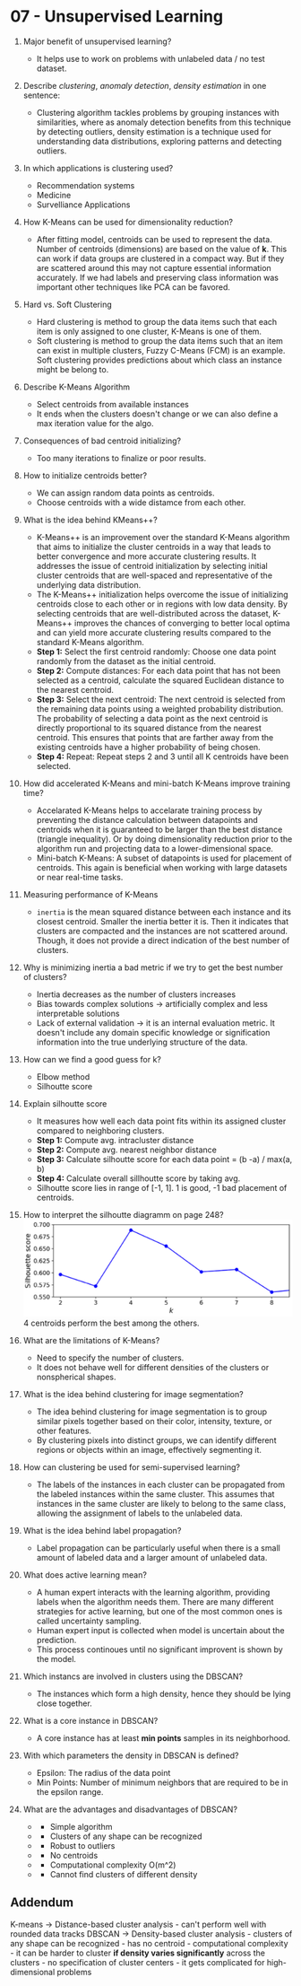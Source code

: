 # 07 - Unsupervised Learning 
1. Major benefit of unsupervised learning?
	- It helps use to work on problems with unlabeled data / no test dataset.

2. Describe _clustering_, _anomaly detection_, _density estimation_ in one sentence:
	- Clustering algorithm tackles problems by grouping instances with similarities, where as anomaly detection benefits from this technique by detecting outliers, density estimation is a technique used for understanding data distributions, exploring patterns and detecting outliers.

3. In which applications is clustering used?
	- Recommendation systems
	- Medicine
	- Survelliance Applications

4. How K-Means can be used for dimensionality reduction?
	- After fitting model, centroids can be used to represent the data. Number of centroids (dimensions) are based on the value of **k**. This can work if data groups are clustered in a compact way. But if they are scattered around this may not capture essential information accurately. If we had labels and preserving class information was important other techniques like PCA can be favored.

5. Hard vs. Soft Clustering
   - Hard clustering is method to group the data items such that each item is only assigned to one cluster, K-Means is one of them.
   - Soft clustering is method to group the data items such that an item can exist in multiple clusters, Fuzzy C-Means (FCM) is an example. Soft clustering provides predictions about which class an instance might be belong to.

6. Describe K-Means Algorithm
   - Select centroids from available instances
   - It ends when the clusters doesn't change or we can also define a max iteration value for the algo.

7. Consequences of bad centroid initializing?
	- Too many iterations to finalize or poor results.

8. How to initialize centroids better?
	- We can assign random data points as centroids.
	- Choose centroids with a wide distamce from each other.

9. What is the idea behind KMeans++?
	- K-Means++ is an improvement over the standard K-Means algorithm that aims to initialize the cluster centroids in a way that leads to better convergence and more accurate clustering results. It addresses the issue of centroid initialization by selecting initial cluster centroids that are well-spaced and representative of the underlying data distribution.
	- The K-Means++ initialization helps overcome the issue of initializing centroids close to each other or in regions with low data density. By selecting centroids that are well-distributed across the dataset, K-Means++ improves the chances of converging to better local optima and can yield more accurate clustering results compared to the standard K-Means algorithm.
	- **Step 1:** Select the first centroid randomly: Choose one data point randomly from the dataset as the initial centroid.
	- **Step 2:** Compute distances: For each data point that has not been selected as a centroid, calculate the squared Euclidean distance to the nearest centroid.
	- **Step 3:** Select the next centroid: The next centroid is selected from the remaining data points using a weighted probability distribution. The probability of selecting a data point as the next centroid is directly proportional to its squared distance from the nearest centroid. This ensures that points that are farther away from the existing centroids have a higher probability of being chosen.
	- **Step 4:** Repeat: Repeat steps 2 and 3 until all K centroids have been selected.

10. How did accelerated K-Means and mini-batch K-Means improve training time?
	- Accelarated K-Means helps to accelarate training process by preventing the distance calculation between datapoints and centroids when it is guaranteed to be larger than the best distance (triangle inequality). Or by doing dimensionality reduction prior to the algorithm run and projecting data to a lower-dimensional space.
	- Mini-batch K-Means: A subset of datapoints is used for placement of centroids. This again is beneficial when working with large datasets or near real-time tasks.

11. Measuring performance of K-Means
	- `inertia` is the mean squared distance between each instance and its closest centroid. Smaller the inertia better it is. Then it indicates that clusters are compacted and the instances are not scattered around. Though, it does not provide a direct indication of the best number of clusters.

12. Why is minimizing inertia a bad metric if we try to get the best number of clusters?
	- Inertia decreases as the number of clusters increases
	- Bias towards complex solutions -> artificially complex and less interpretable solutions
	- Lack of external validation -> it is an internal evaluation metric. It doesn't include any domain specific knowledge or signification information into the true underlying structure of the data.

13. How can we find a good guess for k?
	- Elbow method
	- Silhoutte score

14. Explain silhoutte score
	- It measures how well each data point fits within its assigned cluster compared to neighboring clusters.
	- **Step 1:** Compute avg. intracluster distance
	- **Step 2:** Compute avg. nearest neighbor distance
	- **Step 3:** Calculate silhoutte score for each data point = (b -a) / max(a, b)
	- **Step 4:** Calculate overall sillhoutte score by taking avg.
	- Silhoutte score lies in range of [-1, 1]. 1 is good, -1 bad placement of centroids.

15. How to interpret the silhoutte diagramm on page 248?
![Silhoutte Score Grpah](../assets/silhoutte-score-graph.png)
4 centroids perform the best among the others.

16. What are the limitations of K-Means?
	- Need to specify the number of clusters.
	- It does not behave well for different densities of the clusters or nonspherical shapes.

17. What is the idea behind clustering for image segmentation?
	- The idea behind clustering for image segmentation is to group similar pixels together based on their color, intensity, texture, or other features.
	- By clustering pixels into distinct groups, we can identify different regions or objects within an image, effectively segmenting it.

18. How can clustering be used for semi-supervised learning?
	- The labels of the instances in each cluster can be propagated from the labeled instances within the same cluster. This assumes that instances in the same cluster are likely to belong to the same class, allowing the assignment of labels to the unlabeled data.

19. What is the idea behind label propagation?
	- Label propagation can be particularly useful when there is a small amount of labeled data and a larger amount of unlabeled data.

20. What does active learning mean?
	- A human expert interacts with the learning algorithm, providing labels when the algorithm needs them. There are many different strategies for active learning, but one of the most common ones is called uncertainty sampling.
	- Human expert input is collected when model is uncertain about the prediction.
	- This process continoues until no significant improvent is shown by the model.

21. Which instancs are involved in clusters using the DBSCAN?
	- The instances which form a high density, hence they should be lying close together.

22. What is a core instance in DBSCAN?
	- A core instance has at least **min points** samples in its neighborhood.

23. With which parameters the density in DBSCAN is defined?
	- Epsilon: The radius of the data point
	- Min Points: Number of minimum neighbors that are required to be in the epsilon range.

23. What are the advantages and disadvantages of DBSCAN?
	- + Simple algorithm
	- + Clusters of any shape can be recognized
	- + Robust to outliers
	- - No centroids
	- - Computational complexity O(m^2)
	- - Cannot find clusters of different density

## Addendum
K-means -> Distance-based cluster analysis
	- can't perform well with rounded data tracks
DBSCAN -> Density-based cluster analysis
	- clusters of any shape can be recognized
	- has no centroid
	- computational complexity
	- it can be harder to cluster **if density varies significantly** across the clusters
	- no specification of cluster centers
	- it gets complicated for high-dimensional problems
